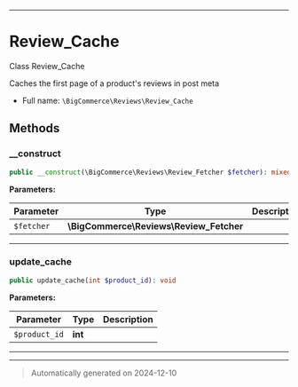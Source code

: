 ***

# Review_Cache

Class Review_Cache

Caches the first page of a product's reviews in post meta

* Full name: `\BigCommerce\Reviews\Review_Cache`




## Methods


### __construct



```php
public __construct(\BigCommerce\Reviews\Review_Fetcher $fetcher): mixed
```








**Parameters:**

| Parameter | Type | Description |
|-----------|------|-------------|
| `$fetcher` | **\BigCommerce\Reviews\Review_Fetcher** |  |





***

### update_cache



```php
public update_cache(int $product_id): void
```








**Parameters:**

| Parameter | Type | Description |
|-----------|------|-------------|
| `$product_id` | **int** |  |





***


***
> Automatically generated on 2024-12-10
